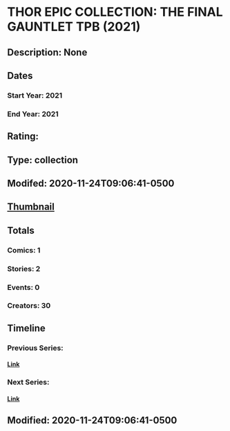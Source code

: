 # THOR EPIC COLLECTION: THE FINAL GAUNTLET TPB (2021)
## Description: None
## Dates
### Start Year: 2021
### End Year: 2021
## Rating: 
## Type: collection
## Modifed: 2020-11-24T09:06:41-0500
## [Thumbnail](http://i.annihil.us/u/prod/marvel/i/mg/b/40/image_not_available.jpg)
## Totals
### Comics: 1
### Stories: 2
### Events: 0
### Creators: 30
## Timeline
### Previous Series: 
#### [Link]()
### Next Series: 
#### [Link]()
## Modified: 2020-11-24T09:06:41-0500